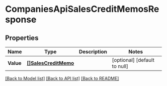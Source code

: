 # CompaniesApiSalesCreditMemosResponse

## Properties
Name | Type | Description | Notes
------------ | ------------- | ------------- | -------------
**Value** | [**[]SalesCreditMemo**](salesCreditMemo.md) |  | [optional] [default to null]

[[Back to Model list]](../README.md#documentation-for-models) [[Back to API list]](../README.md#documentation-for-api-endpoints) [[Back to README]](../README.md)


